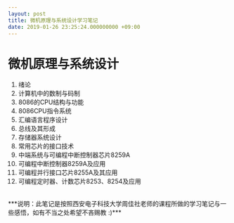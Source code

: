 ```yaml
---
layout: post
title: 微机原理与系统设计学习笔记
date: 2019-01-26 23:25:24.000000000 +09:00
---
```


# 微机原理与系统设计
1. 绪论
2. 计算机中的数制与码制
3. 8086的CPU结构与功能
4. 8086CPU指令系统
5. 汇编语言程序设计
6. 总线及其形成
7. 存储器系统设计
8. 常用芯片的接口技术
9. 中端系统与可编程中断控制器芯片8259A
10. 可编程中断控制器8259A及应用
11. 可编程并行接口芯片8255A及其应用
12. 可编程定时器、计数芯片8253、8254及应用  <br>
<br>
***说明：此笔记是按照西安电子科技大学周佳社老师的课程所做的学习笔记与一些感悟，如有不当之处希望不吝赐教 :)***